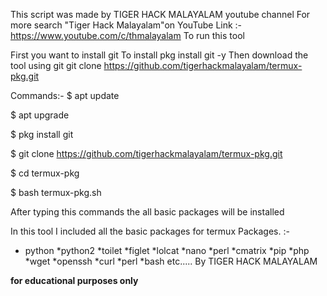 This script was made by TIGER HACK MALAYALAM youtube channel
For more search "Tiger Hack Malayalam"on YouTube
Link :- https://www.youtube.com/c/thmalayalam
To run this tool 

First you want to install git 
To install 
pkg install git -y
Then download the tool using git 
git clone https://github.com/tigerhackmalayalam/termux-pkg.git

Commands:-
$ apt update


$ apt upgrade


$ pkg install git 


$ git clone https://github.com/tigerhackmalayalam/termux-pkg.git


$ cd termux-pkg


$ bash termux-pkg.sh





After typing this commands the all basic packages will be installed







In this tool I included all the basic packages for termux
Packages. :- 
* python
*python2
*toilet
*figlet
*lolcat
*nano
*perl
*cmatrix
*pip
*php
*wget
*openssh
*curl
*perl
*bash
   etc.....
By TIGER HACK MALAYALAM

******for educational purposes only******

